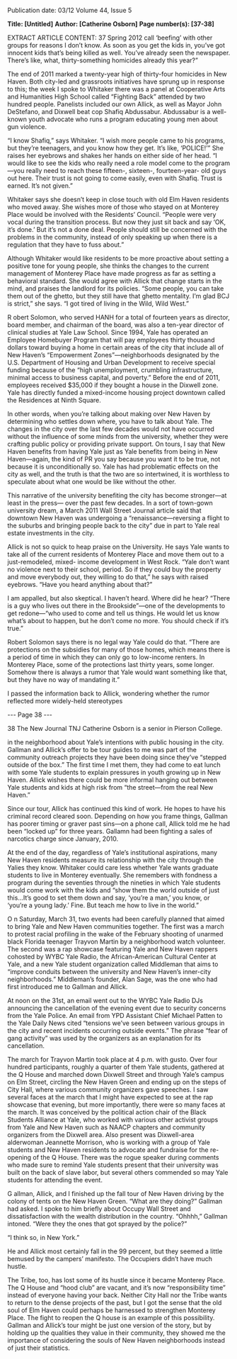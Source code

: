 Publication date: 03/12
Volume 44, Issue 5

**Title:  [Untitled]**
**Author: [Catherine Osborn]**
**Page number(s): [37-38]**

EXTRACT ARTICLE CONTENT:
37
Spring 2012
call ‘beefing’ with other groups for 
reasons I don’t know. As soon as you 
get the kids in, you’ve got innocent 
kids that’s being killed as well. You’ve 
already seen the newspaper. There’s 
like, what, thirty-something homicides 
already this year?”

The end of 2011 marked a 
twenty-year 
high 
of 
thirty-four 
homicides in New Haven. Both 
city-led and grassroots initiatives 
have sprung up in response to this; 
the week I spoke to Whitaker there 
was a panel at Cooperative Arts 
and Humanities High School called 
“Fighting Back” attended by two 
hundred people. Panelists included 
our own Allick, as well as Mayor 
John DeStefano, and Dixwell beat 
cop Shafiq Abdussabur. Abdussabur 
is a well-known youth advocate who 
runs a program educating young men 
about gun violence. 

“I know Shafiq,” says Whitaker. 
“I wish more people came to his 
programs, but they’re teenagers, and 
you know how they get. It’s like, 
‘POLICE!’” She raises her eyebrows 
and shakes her hands on either side of 
her head. “I would like to see the kids 
who really need a role model come to 
the program—you really need to reach 
these fifteen-, sixteen-, fourteen-year-
old guys out here. Their trust is not 
going to come easily, even with Shafiq. 
Trust is earned. It’s not given.”

Whitaker says she doesn’t keep 
in close touch with old Elm Haven 
residents who moved away. She 
wishes more of those who stayed on 
at Monterey Place would be involved 
with the Residents’ Council. “People 
were very vocal during the transition 
process. But now they just sit back and 
say ‘OK, it’s done.’ But it’s not a done 
deal. People should still be concerned 
with the problems in the community, 
instead of only speaking up when 
there is a regulation that they have to 
fuss about.”

Although Whitaker would like 
residents to be more proactive about 
setting a positive tone for young 
people, she thinks the changes to the 
current management of Monterey 
Place have made progress as far as 
setting a behavioral standard. She 
would agree with Allick that change 
starts in the mind, and praises the 
landlord for its policies. “Some 
people, you can take them out of the 
ghetto, but they still have that ghetto 
mentality. I’m glad BCJ is strict,” she 
says. “I got tired of living in the Wild, 
Wild West.” 

R
obert Solomon, who served 
HANH for a total of fourteen 
years as director, board member, and 
chairman of the board, was also a 
ten-year director of clinical studies at 
Yale Law School. Since 1994, Yale has 
operated an Employee Homebuyer 
Program that will pay employees thirty 
thousand dollars toward buying a home 
in certain areas of the city that include 
all of New Haven’s “Empowerment 
Zones”—neighborhoods designated 
by the U.S. Department of Housing 
and Urban Development to receive 
special funding because of the 
“high 
unemployment, 
crumbling 
infrastructure, minimal access to 
business capital, and poverty.” Before 
the end of 2011, employees received 
$35,000 if they bought a house in the 
Dixwell zone. Yale has directly funded 
a mixed-income housing project 
downtown called the Residences at 
Ninth Square. 

In other words, when you’re 
talking about making over New Haven 
by determining who settles down 
where, you have to talk about Yale. 
The changes in the city over the last 
few decades would not have occurred 
without the influence of some minds 
from the university, whether they were 
crafting public policy or providing 
private support. On tours, I say that 
New Haven benefits from having 
Yale just as Yale benefits from being 
in New Haven—again, the kind of 
PR you say because you want it to be 
true, not because it is unconditionally 
so. Yale has had problematic effects 
on the city as well, and the truth is 
that the two are so intertwined, it is 
worthless to speculate about what one 
would be like without the other.


This narrative of the university 
benefiting the city has become 
stronger—at least in the press—
over the past few decades. In a sort 
of town-gown university dream, a 
March 2011 Wall Street Journal article 
said that downtown New Haven was 
undergoing a “renaissance—reversing 
a flight to the suburbs and bringing 
people back to the city” due in part to 
Yale real estate investments in the city. 

Allick is not so quick to heap 
praise on the University. He says 
Yale wants to take all of the current 
residents of Monterey Place and move 
them out to a just-remodeled, mixed-
income development in West Rock. 
“Yale don’t want no violence next to 
their school, period. So if they could 
buy the property and move everybody 
out, they willing to do that,” he says 
with raised eyebrows. “Have you 
heard anything about that?” 

I am appalled, but also skeptical. I 
haven’t heard. Where did he hear? 
“There is a guy who lives out 
there in the Brookside”—one of the 
developments to get redone—“who 
used to come and tell us things. He 
would let us know what’s about to 
happen, but he don’t come no more. 
You should check if it’s true.”  

Robert Solomon says there is no 
legal way Yale could do that. “There are 
protections on the subsidies for many 
of those homes, which means there is 
a period of time in which they can only 
go to low-income renters. In Monterey 
Place, some of the protections last 
thirty years, some longer. Somehow 
there is always a rumor that Yale 
would want something like that, but 
they have no way of mandating it.” 

I passed the information back to 
Allick, wondering whether the rumor 
reflected more widely-held stereotypes 


--- Page 38 ---

38
The New Journal
TNJ
Catherine Osborn is a 
senior in Pierson College.

in the neighborhood about Yale’s 
intentions with public housing in 
the city. Gallman and Allick’s offer 
to be tour guides to me was part of 
the community outreach projects 
they have been doing since they’ve 
“stepped outside of the box.” The 
first time I met them, they had come 
to eat lunch with some Yale students 
to explain pressures in youth growing 
up in New Haven. Allick wishes there 
could be more informal hanging out 
between Yale students and kids at high 
risk from “the street—from the real 
New Haven.” 

Since our tour, Allick has 
continued this kind of work. He hopes 
to have his criminal record cleared 
soon. Depending on how you frame 
things, Gallman has poorer timing 
or graver past sins—on a phone call, 
Allick told me he had been “locked 
up” for three years. Gallamn had been 
fighting a sales of narcotics charge 
since January, 2010. 

At the end of the day, regardless 
of Yale’s institutional aspirations, 
many New Haven residents measure 
its relationship with the city through 
the Yalies they know. Whitaker could 
care less whether Yale wants graduate 
students to live in Monterey eventually. 
She remembers with fondness a 
program during the seventies through 
the nineties in which Yale students 
would come work with the kids and 
“show them the world outside of 
just this…It’s good to set them down 
and say, ‘you’re a man,’ you know, or 
‘you’re a young lady.’ Fine. But teach 
me how to live in the world.”

O
n Saturday, March 31, two events 
had been carefully planned that 
aimed to bring Yale and New Haven 
communities together. The first was 
a march to protest racial profiling in 
the wake of the February shooting 
of unarmed black Florida teenager 
Trayvon Martin by a neighborhood 
watch volunteer. The second was a 
rap showcase featuring Yale and New 
Haven rappers cohosted by WYBC 
Yale Radio, the African-American 
Cultural Center at Yale, and a new Yale 
student organization called Middleman 
that aims to “improve conduits 
between the university and New 
Haven’s inner-city neighborhoods.” 
Middleman’s founder, Alan Sage, was 
the one who had first introduced me 
to Gallman and Allick. 

At noon on the 31st, an email 
went out to the WYBC Yale Radio 
DJs announcing the cancellation of 
the evening event due to security 
concerns from the Yale Police. An 
email from YPD Assistant Chief 
Michael Patten to the Yale Daily News 
cited “tensions we’ve seen between 
various groups in the city and recent 
incidents occurring outside events.” 
The phrase “fear of gang activity” 
was used by the organizers as an 
explanation for its cancellation. 

The march for Trayvon Martin 
took place at 4 p.m. with gusto. Over 
four hundred participants, roughly 
a quarter of them Yale students, 
gathered at the Q House and marched 
down Dixwell Street and through 
Yale’s campus on Elm Street, circling 
the New Haven Green and ending up 
on the steps of City Hall, where various 
community organizers gave speeches. 
I saw several faces at the march that 
I might have expected to see at the 
rap showcase that evening, but more 
importantly, there were so many faces 
at the march. It was conceived by 
the political action chair of the Black 
Students Alliance at Yale, who worked 
with various other activist groups 
from Yale and New Haven such as 
NAACP chapters and community 
organizers from the Dixwell area. Also 
present was Dixwell-area alderwoman 
Jeannette Morrison, who is working 
with a group of Yale students and 
New Haven residents to advocate 
and fundraise for the re-opening of 
the Q House. There was the rogue 
speaker during comments who made 
sure to remind Yale students present 
that their university was built on the 
back of slave labor, but several others 
commended so may Yale students for 
attending the event.  

G
allman, Allick, and I finished 
up the fall tour of New Haven 
driving by the colony of tents on the 
New Haven Green. “What are they 
doing?” Gallman had asked. I spoke to 
him briefly about Occupy Wall Street 
and dissatisfaction with the wealth 
distribution in the country.  “Ohhhh,” 
Gallman intoned. “Were they the ones 
that got sprayed by the police?”

“I think so, in New York.” 

He and Allick most certainly fall 
in the 99 percent, but they seemed 
a little bemused by the campers’ 
manifesto. The Occupiers didn’t have 
much hustle.

The Tribe, too, has lost some of 
its hustle since it became Monterey 
Place. The Q House and “hood club” 
are vacant, and it’s now “responsibility 
time” instead of everyone having your 
back. Neither City Hall nor the Tribe 
wants to return to the dense projects 
of the past, but I got the sense that 
the old soul of Elm Haven could 
perhaps be harnessed to strengthen 
Monterey Place. The fight to reopen 
the Q house is an example of this 
possibility. Gallman and Allick’s tour 
might be just one version of the story, 
but by holding up the qualities they 
value in their community, they showed 
me the importance of considering the 
souls of New Haven neighborhoods 
instead of just their statistics.